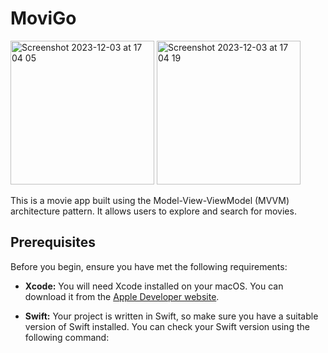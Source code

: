 # MoviGo

<img width="230" alt="Screenshot 2023-12-03 at 17 04 05" src="https://github.com/sarathkumarsankar/MoviGo/assets/12977299/7876e771-3842-4b90-9f12-12e17dc0198d">
<img width="230" alt="Screenshot 2023-12-03 at 17 04 19" src="https://github.com/sarathkumarsankar/MoviGo/assets/12977299/7b177fe5-2f1d-4235-a2fe-e23c89c25397">

This is a movie app built using the Model-View-ViewModel (MVVM) architecture pattern. It allows users to explore and search for movies.

## Prerequisites

Before you begin, ensure you have met the following requirements:

- **Xcode:** You will need Xcode installed on your macOS. You can download it from the [Apple Developer website](https://developer.apple.com/xcode/).

- **Swift:** Your project is written in Swift, so make sure you have a suitable version of Swift installed. You can check your Swift version using the following command:






